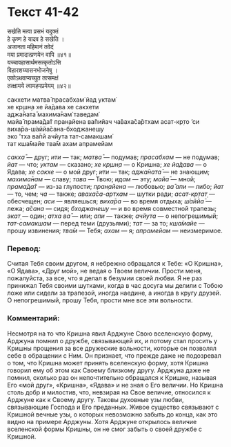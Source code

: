 # Текст 41-42

सखेति मत्वा प्रसभं यदुक्तं  
हे कृष्ण हे यादव हे सखेति ।  
अजानता महिमानं तवेदं  
मया प्रमादात्प्रणयेन वापि ॥४१॥  
यच्चावहासार्थमसत्कृतोऽसि  
विहारशय्यासनभोजनेषु ।  
एकोऽथवाप्यच्युत तत्समक्षं  
तत्क्षामये त्वामहमप्रमेयम् ॥४२॥

сакхети матва̄ прасабхам̇ йад уктам̇  
хе кр̣шн̣а хе йа̄дава хе сакхети  
аджа̄ната̄ махима̄нам̇ таведам̇  
майа̄ прама̄да̄т пран̣айена ва̄пийач ча̄ваха̄са̄ртхам асат-кр̣то ’си  
виха̄ра-ш́аййа̄сана-бходжанешу  
эко ’тха ва̄пй ачйута тат-самакшам̇  
тат кша̄майе тва̄м ахам апрамейам

_сакха̄_ — друг; _ити_ — так; _матва̄_ — подумав; _прасабхам_ — не подумав; _йат_ — что; _уктам_ — сказано; _хе кр̣шн̣а_ — о Кришна; _хе йа̄дава_ — о Ядава; _хе сакхе_ — о мой друг; _ити_ — так; _аджа̄ната̄_ — не знающим; _махима̄нам_ — славу; _тава_ — Твою; _идам_ — эту; _майа̄_ — мной; _прама̄да̄т_ — из-за глупости; _пран̣айена_ — любовью; _ва̄ апи_ — либо; _йат_ — то, чем; _ча_ — также; _аваха̄са-артхам_ — шутки ради; _асат-кр̣тат̣_ — обесчещен; _аси_ — являешься; _виха̄ра_ — во время отдыха; _ш́аййа̄_ — лежа; _а̄сана_ — сидя; _бходжанешу_ — и во время совместной трапезы; _экат̣_ — один; _атха ва̄_ — или; _апи_ — также; _ачйута_ — о непогрешимый; _тат-самакшам_ — перед теми (друзьями); _тат_ — за то; _кша̄майе_ — прошу извинения; _тва̄м_ — Тебя; _ахам_ — я; _апрамейам_ — неизмеримое.

### Перевод:

Считая Тебя своим другом, я небрежно обращался к Тебе: «О Кришна», «О Ядава», «Друг мой», не ведая о Твоем величии. Прости меня, пожалуйста, за все, что я делал в безумии своей любви. Я не раз принижал Тебя своими шутками, когда в час досуга мы делили с Тобою ложе или сидели за трапезой, иногда наедине, а иногда в кругу друзей. О непогрешимый, прошу Тебя, прости мне все эти вольности.

### Комментарий:

Несмотря на то что Кришна явил Арджуне Свою вселенскую форму, Арджуна помнил о дружбе, связывающей их, и потому стал просить у Кришны прощения за все дружеские вольности, которые он позволял себе в обращении с Ним. Он признает, что прежде даже не подозревал о том, что Кришна может принять вселенскую форму, хотя Кришна говорил ему об этом как Своему близкому другу. Арджуна даже не помнил, сколько раз он непочтительно обращался к Кришне, называя Его «мой друг», «Кришна», «Ядава» и не зная о Его величии. Но Кришна столь добр и милостив, что, невзирая на Свое величие, относился к Арджуне как к Своему другу. Таковы духовные узы любви, связывающие Господа и Его преданных. Живое существо связывают с Кришной вечные узы, о которых невозможно забыть до конца, как это видно на примере Арджуны. Хотя Арджуне открылось величие вселенской формы Кришны, он не смог забыть о своей дружбе с Кришной.